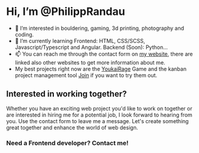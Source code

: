 # Hi, I’m @PhilippRandau
- 👀 I’m interested in bouldering, gaming, 3d printing, photography and coding.
- 🌱 I’m currently learning Frontend: HTML, CSS/SCSS, Javascript/Typescript and Angular. Backend (Soon): Python...
- 📫 You can reach me through the contact form on [my website](https://philipp-randau.developerakademie.net/portfolio/), there are linked also other websites to get more information about me.
- My best projects right now are the [YoukaiRage](https://github.com/PhilippRandau/YoukaiRage) Game and the kanban project management tool [Join](https://github.com/PhilippRandau/YoukaiRage) if you want to try them out.
## Interested in working together?
Whether you have an exciting web project you'd like to work on together or are interested in hiring me for a potential job, I look forward to hearing from you. Use the contact form to leave me a message. Let's create something great together and enhance the world of web design.
### Need a Frontend developer? **Contact me!**

<!---
- 💞️ I’m looking to collaborate on ...


PhilippRandau/PhilippRandau is a ✨ special ✨ repository because its `README.md` (this file) appears on your GitHub profile.
You can click the Preview link to take a look at your changes.
--->

